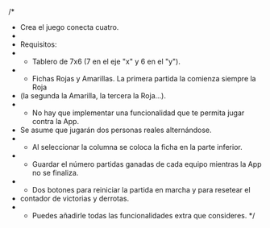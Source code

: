 
/*
 * Crea el juego conecta cuatro.
 *
 * Requisitos:
 * - Tablero de 7x6 (7 en el eje "x" y 6 en el "y").
 * - Fichas Rojas y Amarillas. La primera partida la comienza siempre la Roja
 *   (la segunda la Amarilla, la tercera la Roja...).
 * - No hay que implementar una funcionalidad que te permita jugar contra la App.
 *   Se asume que jugarán dos personas reales alternándose.
 * - Al seleccionar la columna se coloca la ficha en la parte inferior.
 * - Guardar el número partidas ganadas de cada equipo mientras la App no se finaliza.
 * - Dos botones para reiniciar la partida en marcha y para resetear el
 *   contador de victorias y derrotas.
 * - Puedes añadirle todas las funcionalidades extra que consideres.
 */
